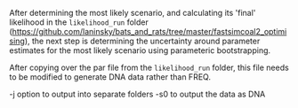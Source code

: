 After determining the most likely scenario, and calculating its 'final' likelihood in the `likelihood_run` folder (https://github.com/laninsky/bats_and_rats/tree/master/fastsimcoal2_optimising), the next step is determining the uncertainty around parameter estimates for the most likely scenario using parameteric bootstrapping.

After copying over the par file from the `likelihood_run` folder, this file needs to be modified to generate DNA data rather than FREQ.

-j option to output into separate folders
-s0 to output the data as DNA
